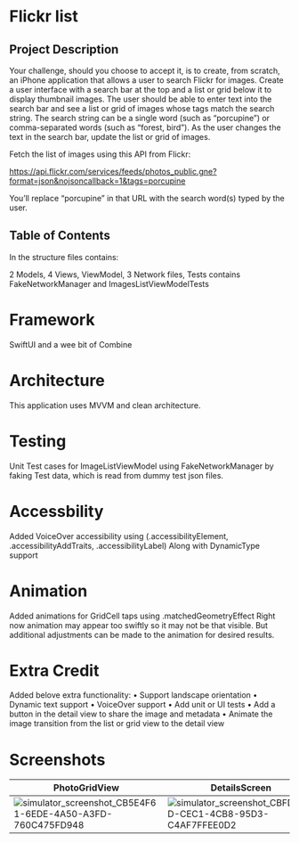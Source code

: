 # Flickr list
## Project Description 


Your challenge, should you choose to accept it, is to create, from scratch, an iPhone application that allows a user to search Flickr for images. Create a user interface with a search bar at the top and a list or grid below it to display thumbnail images. The user should be able to enter text into the search bar and see a list or grid of images whose tags match the search string. The search string can be a single word (such as “porcupine”) or comma-separated words (such as “forest, bird”). As the user changes the text in the search bar, update the list or grid of images.

Fetch the list of images using this API from Flickr:

https://api.flickr.com/services/feeds/photos_public.gne?format=json&nojsoncallback=1&tags=porcupine

You’ll replace “porcupine” in that URL with the search word(s) typed by the user.

## Table of Contents

In the structure files contains: 

2 Models, 
4 Views, 
ViewModel, 
3 Network files,
Tests contains FakeNetworkManager and ImagesListViewModelTests

# Framework
SwiftUI and a wee bit of Combine

# Architecture
This application uses MVVM and clean architecture.

# Testing
Unit Test cases for ImageListViewModel using FakeNetworkManager by faking Test data, 
which is read from dummy test json files.

# Accessbility
Added VoiceOver accessibility using (.accessibilityElement, .accessibilityAddTraits, .accessibilityLabel)
Along with DynamicType support

# Animation
Added animations for GridCell taps using .matchedGeometryEffect
Right now animation may appear too swiftly so it may not be that visible.
But additional adjustments can be made to the animation for desired results.

# Extra Credit
Added belove extra functionality:
• Support landscape orientation
• Dynamic text support
• VoiceOver support
• Add unit or UI tests
• Add a button in the detail view to share the image and metadata
• Animate the image transition from the list or grid view to the detail view


# Screenshots

|PhotoGridView|DetailsScreen|ShareView|
|---|---|---|
|![simulator_screenshot_CB5E4F61-6EDE-4A50-A3FD-760C475FD948](https://github.com/ddismuke4502/AetnaCVScode/assets/60981061/ff77fac4-f732-4eb0-b0cc-6f5ff10f03de)|![simulator_screenshot_CBFD566D-CEC1-4CB8-95D3-C4AF7FFEE0D2](https://github.com/ddismuke4502/AetnaCVScode/assets/60981061/dba93ad3-00cf-4c15-bcca-03b535425bfe) |![simulator_screenshot_F92D25F8-9E07-4592-8388-09D2A5DACFAF](https://github.com/ddismuke4502/AetnaCVScode/assets/60981061/98bf8732-823e-4bf9-b246-e01ed163e01e) | |

